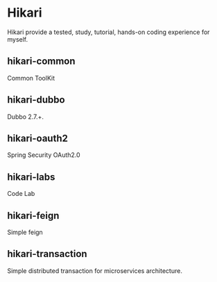 # Hikari
Hikari provide a tested, study, tutorial, hands-on coding experience for myself.

## hikari-common
Common ToolKit

## hikari-dubbo
Dubbo 2.7.+.

## hikari-oauth2
Spring Security OAuth2.0

## hikari-labs
Code Lab

## hikari-feign
Simple feign

## hikari-transaction
Simple distributed transaction for microservices architecture.
